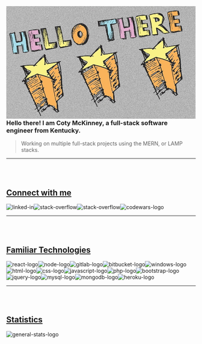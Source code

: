<img width="100%" height="300" align="left" alt="hello-there-stars" src="Assets/images/hi-stars.png">

### **Hello there! I am Coty McKinney, a full-stack software engineer from Kentucky.**
> Working on multiple full-stack projects using the MERN, or LAMP stacks.

***

<br>
<br>

## <ins>Connect with me</ins>
[<img align="left" alt="linked-in" src="https://img.shields.io/badge/linkedin-%230077B5.svg?&style=for-the-badge&logo=linkedin&logoColor=white">](https://www.linkedin.com/in/cotymckinney)
[<img align="left" alt="stack-overflow" src="https://img.shields.io/badge/stack%20overflow-FE7A16?logo=stack-overflow&logoColor=white&style=for-the-badge">](https://stackoverflow.com/users/16317380/coty)
[<img align="left" alt="stack-overflow" src="https://img.shields.io/badge/Gmail-D14836?style=for-the-badge&logo=gmail&logoColor=white">](mailto:saucermenwebdesign@gmail.com)
[<img align="left" alt="codewars-logo" src="https://www.codewars.com/users/cotymckinney/badges/small">](https://www.codewars.com/users/cotymckinney)

<br>

***

<br>
<br>

## <ins>Familiar Technologies</ins>
<img align="left" alt="react-logo" src="https://img.shields.io/badge/react%20-%2320232a.svg?&style=for-the-badge&logo=react&logoColor=%2361DAFB">

<img align="left" alt="node-logo" src="https://img.shields.io/badge/node.js%20-%2343853D.svg?&style=for-the-badge&logo=node.js&logoColor=white">

<img align="left" alt="gitlab-logo" src="https://img.shields.io/badge/GitLab-330F63?style=for-the-badge&logo=gitlab&logoColor=white">

<img align="left" alt="bitbucket-logo" src="https://img.shields.io/badge/Bitbucket-330F63?style=for-the-badge&logo=bitbucket&logoColor=white">

<img align="left" alt="windows-logo" src="https://img.shields.io/badge/Windows-0078D6?style=for-the-badge&logo=windows&logoColor=white">

<img align="left" alt="html-logo" src="https://img.shields.io/badge/HTML-239120?style=for-the-badge&logo=html5&logoColor=white">

<img align="left" alt="css-logo" src="https://img.shields.io/badge/CSS-239120?&style=for-the-badge&logo=css3&logoColor=white">

<img align="left" alt="javascript-logo" src="https://img.shields.io/badge/JavaScript-F7DF1E?style=for-the-badge&logo=javascript&logoColor=black">

<img align="left" alt="php-logo" src="https://img.shields.io/badge/PHP-777BB4?style=for-the-badge&logo=php&logoColor=white">

<img align="left" alt="bootstrap-logo" src="https://img.shields.io/badge/Bootstrap-563D7C?style=for-the-badge&logo=bootstrap&logoColor=white">

<img align="left" alt="jquery-logo" src="https://img.shields.io/badge/jQuery-0769AD?style=for-the-badge&logo=jquery&logoColor=white">

<img align="left" alt="mysql-logo" src="https://img.shields.io/badge/MySQL-00000F?style=for-the-badge&logo=mysql&logoColor=white">

<img align="left" alt="mongodb-logo" src="https://img.shields.io/badge/MongoDB-4EA94B?style=for-the-badge&logo=mongodb&logoColor=white">

<img align="left" alt="heroku-logo" src="https://img.shields.io/badge/Heroku-430098?style=for-the-badge&logo=heroku&logoColor=white">

<br>
<br>
<br>

***

<br>
<br>

## <ins>Statistics</ins>
<img align="left" alt="general-stats-logo" src="https://github-readme-stats.vercel.app/api?username=cotymckinney&theme=blue-green">
